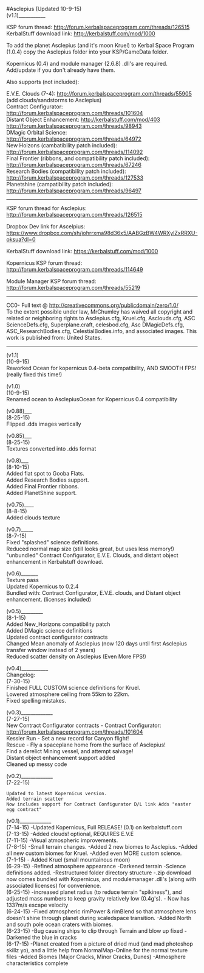 #Asclepius
(Updated 10-9-15)  
(v1.1)___________  
  
KSP forum thread: http://forum.kerbalspaceprogram.com/threads/126515  
KerbalStuff download link: http://kerbalstuff.com/mod/1000  
  
To add the planet Asclepius (and it's moon Kruel) to Kerbal Space Program (1.0.4) copy the Asclepius folder into your KSP/GameData folder.  
  
  
Kopernicus (0.4) and module manager (2.6.8) .dll's are required. Add/update if you don't already have them.  
  
Also supports (not included):  
  
E.V.E. Clouds (7-4): http://forum.kerbalspaceprogram.com/threads/55905 (add clouds/sandstorms to Asclepius)  
Contract Configurator: http://forum.kerbalspaceprogram.com/threads/101604   
Distant Object Enhancement: http://kerbalstuff.com/mod/403  http://forum.kerbalspaceprogram.com/threads/98943  
DMagic Orbital Science:  http://forum.kerbalspaceprogram.com/threads/64972  
New Hoizons (cambatibility patch included): http://forum.kerbalspaceprogram.com/threads/114092  
Final Frontier (ribbons, and compatibility patch included): http://forum.kerbalspaceprogram.com/threads/67246  
Research Bodies (compatibility patch included): http://forum.kerbalspaceprogram.com/threads/127533  
Planetshine (campatibility patch included): http://forum.kerbalspaceprogram.com/threads/96497  
  
_________________________________________________________________________________________

KSP forum thread for Asclepius: http://forum.kerbalspaceprogram.com/threads/126515  
  
Dropbox Dev link for Ascelpius: https://www.dropbox.com/sh/johrrxma98d36x5/AABGzBW4WRXylZxRRXU-oksua?dl=0  
  
KerbalStuff download link: https://kerbalstuff.com/mod/1000  
  
Kopernicus KSP forum thread: http://forum.kerbalspaceprogram.com/threads/114649  
  
Module Manager KSP forum thread:   http://forum.kerbalspaceprogram.com/threads/55219  
  
__________________________________________________________________________________________  
  
  
CC0- Full text @ http://creativecommons.org/publicdomain/zero/1.0/  
To the extent possible under law, MrChumley has waived all copyright and related or neighboring rights to Asclepius.cfg, Kruel.cfg, Asclouds.cfg, ASC ScienceDefs.cfg, Superplane.craft, celesbod.cfg, Asc DMagicDefs.cfg, ASC_ResearchBodies.cfg, CelestialBodies.info, and associated images. This work is published from: United States.  
  
____________________________________________________________________________________________
(v1.1)  
(10-9-15)  
Reworked Ocean for kopernicus 0.4-beta compatibility, AND SMOOTH FPS! (really fixed this time!)  
  
(v1.0)  
(10-9-15)  
Renamed ocean to AsclepiusOcean for Kopernicus 0.4 compatibility  
  
(v0.88)___  
(8-25-15)  
Flipped .dds images vertically  
  
(v0.85)___  
(8-25-15)  
Textures converted into .dds format  
  
(v0.8)___  
(8-10-15)  
Added flat spot to Gooba Flats.  
Added Research Bodies support.  
Added Final Frontier ribbons.  
Added PlanetShine support.  
  
(v0.75)____  
(8-8-15)  
Added clouds texture  
  
(v0.7)_____  
(8-7-15)  
Fixed "splashed" science definitions.  
Reduced normal map size (still looks great, but uses less memory!)  
"unbundled" Contract Configurator, E.V.E. Clouds, and distant object enhancement in Kerbalstuff download.  
  
(v0.6)_______  
Texture pass  
Updated Kopernicus to 0.2.4  
Bundled with: Contract Configurator, E.V.E. clouds, and Distant object enhancement. (licenses included)  
  
(v0.5)_________  
(8-1-15)  
Added New_Horizons compatibility patch  
Added DMagic science definitions  
Updated contract configurator contracts  
Changed Mean anomaly of Asclepius (now 120 days until first Asclepius transfer window instead of 2 years)  
Reduced scatter density on Asclepius (Even More FPS!)  
  
(v0.4)___________  
Changelog:  
(7-30-15)   
Finished FULL CUSTOM science definitions for Kruel.  
Lowered atmosphere ceiling from 55km to 22km.  
Fixed spelling mistakes.  
  
(v0.3)_____________  
(7-27-15)  
    New Contract Configurator contracts - Contract Configurator:   http://forum.kerbalspaceprogram.com/threads/101604  
    Kessler Run - Set a new record for Canyon flight!  
    Rescue - Fly a spaceplane home from the surface of Asclepius!  
    Find a derelict Mining vessel, and attempt salvage!  
    Distant object enhancement support added  
    Cleaned up messy code  
  
(v0.2)_____________  
(7-22-15)  
  
    Updated to latest Kopernicus version.  
    Added terrain scatter  
    Now includes support for Contract Configurator D/L link Adds "easter egg contract"  
  
  
  
(v0.1)_____________  
(7-14-15) -Updated Kopernicus, Full RELEASE! (0.1) on kerbalstuff.com  
(7-13-15) -Added clouds! optional, REQUIRES E.V.E  
(7-11-15) -Visual atmospheric improvements.  
(7-8-15) -Small terrain changes. -Added 2 new biomes to Asclepius. -Added all new custom biomes for Kruel. -Added even MORE custom science.  
(7-1-15) - Added Kruel (small mountainous moon)  
(6-29-15) -Refined atmosphere appearance -Darkened terrain -Science definitions added. -Restructured folder directory structure -.zip download now comes bundled with Kopernicus, and modulemanager .dll's (along with associated licenses) for convenience.  
(6-25-15) -increased planet radius (to reduce terrain "spikiness"), and adjusted mass numbers to keep gravity relatively low (0.4g's). - Now has 1337m/s escape velocity  
(6-24-15) -Fixed atmospheric rimPower & rimBlend so that atmosphere lens doesn't shine through planet during scaledspace transition. -Added North and south pole ocean craters with biomes.  
(6-23-15) -Bug causing ships to clip through Terrain and blow up fixed -Darkened the blue in cracks  
(6-17-15) -Planet created from a picture of dried mud (and mad photoshop skillz yo), and a little help from NormalMap-Online for the normal texture files -Added Biomes (Major Cracks, Minor Cracks, Dunes) -Atmosphere characteristics complete  
